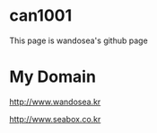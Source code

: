 # can1001
This page is wandosea's github page

# My Domain
http://www.wandosea.kr

http://www.seabox.co.kr
